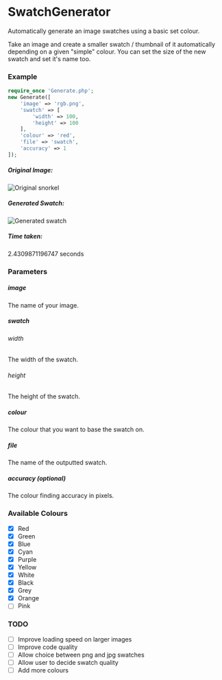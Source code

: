 # SwatchGenerator
Automatically generate an image swatches using a basic set colour.

Take an image and create a smaller swatch / thumbnail of it automatically depending on a given "simple" colour. You can set the size of the new swatch and set it's name too.

### Example

```PHP
require_once 'Generate.php';
new Generate([
    'image' => 'rgb.png',
    'swatch' => [
        'width' => 100,
        'height' => 100
    ],
    'colour' => 'red',
    'file' => 'swatch',
    'accuracy' => 1
]);
```

##### Original Image:
![Original snorkel](http://i.imgur.com/L7C2CQP.png)

##### Generated Swatch:
![Generated swatch](http://i.imgur.com/i0Ei7te.png)

##### Time taken:
2.4309871196747 seconds

### Parameters

##### image
The name of your image.

##### swatch
###### width
The width of the swatch.

###### height
The height of the swatch.

##### colour
The colour that you want to base the swatch on.

##### file
The name of the outputted swatch.

##### accuracy (optional)
The colour finding accuracy in pixels.

### Available Colours
- [x] Red
- [x] Green
- [x] Blue
- [x] Cyan
- [x] Purple
- [x] Yellow
- [x] White
- [x] Black
- [x] Grey
- [x] Orange
- [ ] Pink

### TODO
- [ ] Improve loading speed on larger images
- [ ] Improve code quality
- [ ] Allow choice between png and jpg swatches
- [ ] Allow user to decide swatch quality
- [ ] Add more colours

